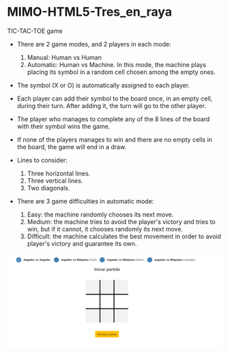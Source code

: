 # MIMO-HTML5-Tres_en_raya

TIC-TAC-TOE game

- There are 2 game modes, and 2 players in each mode:
	1. Manual: Human vs Human
	2. Automatic: Human vs Machine. In this mode, the machine plays placing its symbol in a random cell chosen among the empty ones.

- The symbol (X or O) is automatically assigned to each player.

- Each player can add their symbol to the board once, in an empty cell, during their turn. After adding it, the turn will go to the other player.

- The player who manages to complete any of the 8 lines of the board with their symbol wins the game.

- If none of the players manages to win and there are no empty cells in the board, the game will end in a draw.

- Lines to consider:
	1. Three horizontal lines.
	2. Three vertical lines.
	3. Two diagonals.

- There are 3 game difficulties in automatic mode:
	1. Easy: the machine randomly chooses its next move.
	2. Medium: the machine tries to avoid the player's victory and tries to win, but if it cannot, it chooses randomly its next move.
	2. Difficult: the machine calculates the best movement in order to avoid player's victory and guarantee its own.

![Alt text](./images/image.png "Title")